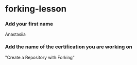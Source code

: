 # forking-lesson

### Add your first name
Anastasiia

### Add the name of the certification you are working on
"Create a Repository with Forking"